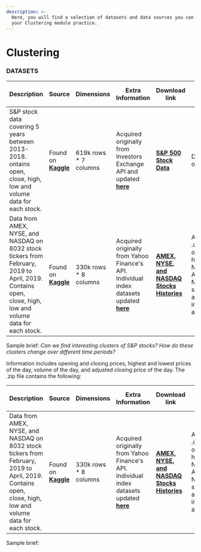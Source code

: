 ```yaml
---
description: >-
  Here, you will find a selection of datasets and data sources you can use for
  your Clustering module practice.
---
```


# Clustering

### DATASETS

| Description | Source | Dimensions | Extra Information | Download link | File Contains | Data file format |
| -- | -- | -- | -- | -- | -- | -- |
| S&P stock data covering 5 years between 2013-2018. ontains open, close, high, low and volume data for each stock.  | Found on [**Kaggle**](https://www.kaggle.com/camnugent/sandp500) | 619k rows * 7 columns | Acquired originally from Investors Exchange API and updated [**here**](https://github.com/CNuge/kaggle-code/tree/master/stock_data) | [**S&P 500 Stock Data**](https://github.com/MaurissaCM/Decoded-DA-Datastore/raw/master/data/sandp500_stocks.zip) | Dataset only | CSV |
| Data from AMEX, NYSE, and NASDAQ on 8032 stock tickers from February, 2019 to April, 2019. Contains open, close, high, low and volume data for each stock. | Found on [**Kaggle**](https://www.kaggle.com/qks1lver/amex-nyse-nasdaq-stock-histories) | 330k rows * 8 columns | Acquired originally from Yahoo Finance's API. Individual index datasets updated [**here**](https://github.com/qks1lver/redtide) | [**AMEX, NYSE, and NASDAQ Stocks Histories**](https://github.com/MaurissaCM/Decoded-DA-Datastore/raw/master/data/stock-histories.zip) | A complete .csv dataset of all stock histories <br> NYSE, AMEX and NASDAQ symbol abbreviation information as .txt files | CSV, TXT |

Sample brief: _Can we find interesting clusters of S&P stocks?_ _How do these clusters change over different time periods?_



Information includes opening and closing prices, highest and lowest prices of the day, volume of the day, and adjusted closing price of the day. The .zip file contains the following: 



| Description | Source | Dimensions | Extra Information | Download link | File Contains | Data file format |
| -- | -- | -- | -- | -- | -- | -- |
| Data from AMEX, NYSE, and NASDAQ on 8032 stock tickers from February, 2019 to April, 2019. Contains open, close, high, low and volume data for each stock. | Found on [**Kaggle**](https://www.kaggle.com/qks1lver/amex-nyse-nasdaq-stock-histories) | 330k rows * 8 columns | Acquired originally from Yahoo Finance's API. Individual index datasets updated [**here**](https://github.com/qks1lver/redtide) | [**AMEX, NYSE, and NASDAQ Stocks Histories**](https://github.com/MaurissaCM/Decoded-DA-Datastore/raw/master/data/stock-histories.zip) | A complete .csv dataset of all stock histories <br> NYSE, AMEX and NASDAQ symbol abbreviation information as .txt files | CSV, TXT |

Sample brief: 

